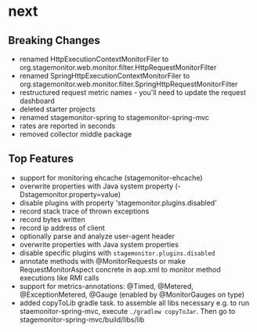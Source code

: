 # next
## Breaking Changes
 * renamed HttpExecutionContextMonitorFiler to org.stagemonitor.web.monitor.filter.HttpRequestMonitorFilter
 * renamed SpringHttpExecutionContextMonitorFiler to org.stagemonitor.web.monitor.filter.SpringHttpRequestMonitorFilter
 * restructured request metric names - you'll need to update the request dashboard
 * deleted starter projects
 * renamed stagemonitor-spring to stagemonitor-spring-mvc
 * rates are reported in seconds
 * removed collector middle package

## Top Features
 * support for monitoring ehcache (stagemonitor-ehcache)
 * overwrite properties with Java system property (-Dstagemonitor.property=value)
 * disable plugins with property 'stagemonitor.plugins.disabled'
 * record stack trace of thrown exceptions
 * record bytes written
 * record ip address of client
 * optionally parse and analyze user-agent header
 * overwrite properties with Java system properties
 * disable specific plugins with `stagemonitor.plugins.disabled`
 * annotate methods with @MonitorRequests or make RequestMonitorAspect concrete in aop.xml to monitor method executions like RMI calls
 * support for metrics-annotations: @Timed, @Metered, @ExceptionMetered, @Gauge (enabled by @MonitorGauges on type)
 * added copyToLib gradle task. to assemble all libs necessary e.g. to run staemonitor-spring-mvc, execute `./gradlew copyToJar`. Then go to stagemonitor-spring-mvc/build/libs/lib